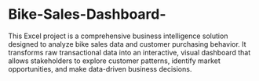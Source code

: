 # Bike-Sales-Dashboard-
This Excel project is a comprehensive business intelligence solution designed to analyze bike sales data and customer purchasing behavior. It transforms raw transactional data into an interactive, visual dashboard that allows stakeholders to explore customer patterns, identify market opportunities, and make data-driven business decisions.
